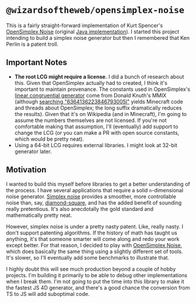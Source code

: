 # `@wizardsoftheweb/opensimplex-noise`

This is a fairly straight-forward implementation of Kurt Spencer's [OpenSimplex Noise](http://uniblock.tumblr.com/post/97868843242/noise) (original [Java implementation](https://gist.github.com/KdotJPG/b1270127455a94ac5d19)). I started this project intending to build a simplex noise generator but then I remembered that Ken Perlin is a patent troll.

## Important Notes

* **The root LCG might require a license.** I did a bunch of research about this. Given that OpenSimplex actually had to created, I think it's important to maintain provenance. The constants used in OpenSimplex's [linear congruential generator](https://en.wikipedia.org/wiki/Linear_congruential_generator#Parameters_in_common_use) come from Donald Knuth's MMIX (although [searching "6364136223846793005l"](https://www.google.com/search?q=6364136223846793005l) yields Minecraft code and threads about OpenSimplex; the long suffix dramatically reduces the results). Given that it's on Wikipedia (and in Minecraft), I'm going to assume the numbers themselves are not licensed. If you're not comfortable making that assumption, I'll (eventually) add support to change the LCG (or you can make a PR with open source constants, which would be pretty neat).
* Using a 64-bit LCG requires external libraries. I might look at 32-bit generator later.

## Motivation

I wanted to build this myself before libraries to get a better understanding of the process. I have several applications that require a solid `n`-dimensional noise generator. [Simplex noise](https://en.wikipedia.org/wiki/Simplex_noise) provides a smoother, more controllable noise than, say, [diamond-square](https://en.wikipedia.org/wiki/Diamond-square_algorithm), and has the added benefit of sounding really pretentious. It's also anecdotally the gold standard and mathematically pretty neat.

However, simplex noise is under a pretty nasty patent. Like, really nasty. I don't support patenting algorithms. If the history of math has taught us anything, it's that someone smarter will come along and redo your work except better. For that reason, I decided to play with [OpenSimplex Noise](http://uniblock.tumblr.com/post/97868843242/noise), which does basically the same thing using a slightly different set of tools. It's slower, so I'll eventually add some benchmarks to illustrate that.

I highly doubt this will see much production beyond a couple of hobby projects. I'm building it primarily to be able to debug other implementations when I break them. I'm not going to put the time into this library to make it the fastest JS 4D generator, and there's a good chance the conversion from TS to JS will add suboptimal code.
